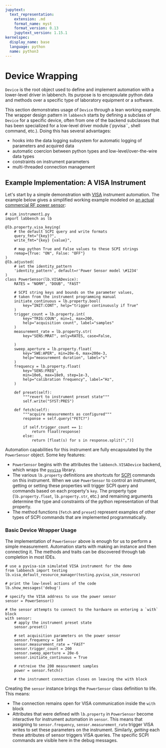 ```yaml
---
jupytext:
  text_representation:
    extension: .md
    format_name: myst
    format_version: 0.13
    jupytext_version: 1.15.1
kernelspec:
  display_name: base
  language: python
  name: python3
---
```


# Device Wrapping

`Device` is the root object used to define and implement automation with a lower-level driver in labbench. Its purpose is to encapsulate python data and methods over a specific type of laboratory equipment or a software.

This section demonstrates usage of `Device` through a lean working example. The wrapper design pattern in `labbench` starts by defining a subclass of `Device` for a specific device, often from one of the backend subclasses that has been specialized for a low-level driver module (`pyvisa``, shell command, etc.). Doing this has several advantages:
* hooks into the data logging subsystem for automatic logging of parameters and acquired data
* automatic coercion between python types and low-level/over-the-wire data types
* constraints on instrument parameters
* multi-threaded connection management

## Example Implementation: A VISA Instrument
Let's start by a simple demonstration with [VISA](https://en.wikipedia.org/wiki/Virtual_instrument_software_architecture) instrument automation. The example below gives a simplified working example modeled on [an actual commercial RF power sensor](https://github.com/usnistgov/ssmdevices/blob/main/ssmdevices/instruments/power_sensors.py):

```{code-cell} ipython3
# sim_instrument1.py
import labbench as lb

@lb.property.visa_keying(
    # the default SCPI query and write formats
    query_fmt="{key}?",
    write_fmt="{key} {value}",

    # map python True and False values to these SCPI strings
    remap={True: "ON", False: "OFF"}
)
@lb.adjusted(
    # set the identity_pattern 
    'identity_pattern', default=r'Power Sensor model \#1234'
)
class PowerSensor(lb.VISADevice):
    RATES = "NORM", "DOUB", "FAST"

    # SCPI string keys and bounds on the parameter values,
    # taken from the instrument programming manual
    initiate_continuous = lb.property.bool(
        key="INIT:CONT", help="trigger continuously if True"
    )
    trigger_count = lb.property.int(
        key="TRIG:COUN", min=1, max=200,
        help="acquisition count", label="samples"
    )
    measurement_rate = lb.property.str(
        key="SENS:MRAT", only=RATES, case=False,
        
    )
    sweep_aperture = lb.property.float(
        key="SWE:APER", min=20e-6, max=200e-3,
        help="measurement duration", label="s"
    )
    frequency = lb.property.float(
        key="SENS:FREQ",
        min=10e6, max=18e9, step=1e-3,
        help="calibration frequency", label="Hz",
    )

    def preset(self):
        """revert to instrument preset state"""
        self.write("SYST:PRES")

    def fetch(self):
        """acquire measurements as configured"""
        response = self.query("FETC?")

        if self.trigger_count == 1:
            return float(response)
        else:
            return [float(s) for s in response.split(",")]
```

Automation capabilities for this instrument are fully encapsulated by the `PowerSensor` object. Some key features:
* `PowerSensor` begins with the attributes the `labbench.VISADevice` backend, which wraps the [`pyvisa`](https://pyvisa.readthedocs.io/) library.
* The various `lb.property` definitions are shortcuts for [SCPI](https://en.wikipedia.org/wiki/Standard_Commands_for_Programmable_Instruments) commands on this instrument. When we use `PowerSensor` to control an instrument, getting or setting these properties will trigger SCPI query and commands based on each property's `key`. The property type (`lb.property.float`, `lb.property.str`, etc.) and remaining arguments determine the type and constraints of the python representation of that property.
* The method functions (`fetch` and `preset`) represent examples of other types of SCPI commands that are implemented programmatically.

### Basic Device Wrapper Usage
The implementation of `PowerSensor` above is enough for us to perform a simple measurement. Automation starts with making an instance and then connecting it.
The methods and traits can be discovered through tab completion in most IDEs.

```{code-cell} ipython3
# use a pyvisa-sim simulated VISA instrument for the demo
from labbench import testing
lb.visa_default_resource_manager(testing.pyvisa_sim_resource)

# print the low-level actions of the code
lb.show_messages('debug')

# specify the VISA address to use the power sensor
sensor = PowerSensor()

# the sensor attempts to connect to the hardware on entering a `with` block
with sensor:   
    # apply the instrument preset state
    sensor.preset()

    # set acquisition parameters on the power sensor
    sensor.frequency = 1e9
    sensor.measurement_rate = "FAST"
    sensor.trigger_count = 200
    sensor.sweep_aperture = 20e-6
    sensor.initiate_continuous = True

    # retreive the 200 measurement samples
    power = sensor.fetch()

    # the instrument connection closes on leaving the with block
```

Creating the `sensor` instance brings the `PowerSensor` class definition to life. This means:
* The connection remains open for VISA communication inside the `with` block
* Attributes that were defined with `lb.property` in `PowerSensor` become interactive for instrument automation in `sensor`. This means that assigning to `sensor.frequency`, `sensor.measurement_rate` trigger VISA writes to set these parameters on the instrument. Similarly, _getting_ each these attributes of sensor triggers VISA queries. The specific SCPI commands are visible here in the debug messages.